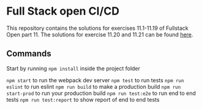 # Full Stack open CI/CD

This repository contains the solutions for exercises 11.1-11.19 of Fullstack Open part 11.
The solutions for exercise 11.20 and 11.21 can be found [here](https://github.com/Pramod-Kumar-G/full-stack-open-phonebook).

## Commands

Start by running `npm install` inside the project folder

`npm start` to run the webpack dev server
`npm test` to run tests
`npm run eslint` to run eslint
`npm run build` to make a production build
`npm run start-prod` to run your production build
`npm run test:e2e` to run end to end tests
`npm run test:report` to show report of end to end tests
